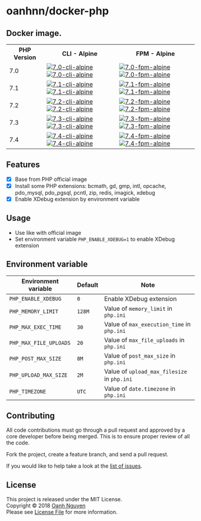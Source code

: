# oanhnn/docker-php

## Docker image.

<table>
  <tr>
    <th>PHP Version</th>
    <th>CLI - Alpine</th>
    <th>FPM - Alpine</th>
  </tr>
  <tr>
    <td>7.0</td>
    <td>
      <a href="https://microbadger.com/images/oanhnn/php:7.0-cli-alpine" title="7.0-cli-alpine"><img src="https://images.microbadger.com/badges/version/oanhnn/php:7.0-cli-alpine.svg" alt="7.0-cli-alpine"/></a>
      <a href="https://travis-ci.org/oanhnn/docker-php" title="7.0-cli-alpine"><img src="https://travis-ci.org/oanhnn/docker-php.svg?branch=7.0-cli-alpine" alt="7.0-cli-alpine"/></a>
    </td>
    <td>
      <a href="https://microbadger.com/images/oanhnn/php:7.0-fpm-alpine" title="7.0-fpm-alpine"><img src="https://images.microbadger.com/badges/version/oanhnn/php:7.0-fpm-alpine.svg" alt="7.0-fpm-alpine"/></a>
      <a href="https://travis-ci.org/oanhnn/docker-php" title="7.0-fpm-alpine"><img src="https://travis-ci.org/oanhnn/docker-php.svg?branch=7.0-fpm-alpine" alt="7.0-fpm-alpine"/></a>
    </td>
  </tr>
  <tr>
    <td>7.1</td>
    <td>
      <a href="https://microbadger.com/images/oanhnn/php:7.1-cli-alpine" title="7.1-cli-alpine"><img src="https://images.microbadger.com/badges/version/oanhnn/php:7.1-cli-alpine.svg" alt="7.1-cli-alpine"/></a>
      <a href="https://travis-ci.org/oanhnn/docker-php" title="7.1-cli-alpine"><img src="https://travis-ci.org/oanhnn/docker-php.svg?branch=7.1-cli-alpine" alt="7.1-cli-alpine"/></a>
    </td>
    <td>
      <a href="https://microbadger.com/images/oanhnn/php:7.1-fpm-alpine" title="7.1-fpm-alpine"><img src="https://images.microbadger.com/badges/version/oanhnn/php:7.1-fpm-alpine.svg" alt="7.1-fpm-alpine"/></a>
      <a href="https://travis-ci.org/oanhnn/docker-php" title="7.1-fpm-alpine"><img src="https://travis-ci.org/oanhnn/docker-php.svg?branch=7.1-fpm-alpine" alt="7.1-fpm-alpine"/></a>
    </td>
  </tr>
  <tr>
    <td>7.2</td>
    <td>
      <a href="https://microbadger.com/images/oanhnn/php:7.2-cli-alpine" title="7.2-cli-alpine"><img src="https://images.microbadger.com/badges/version/oanhnn/php:7.2-cli-alpine.svg" alt="7.2-cli-alpine"/></a>
      <a href="https://travis-ci.org/oanhnn/docker-php" title="7.2-cli-alpine"><img src="https://travis-ci.org/oanhnn/docker-php.svg?branch=7.2-cli-alpine" alt="7.2-cli-alpine"/></a>
    </td>
    <td>
      <a href="https://microbadger.com/images/oanhnn/php:7.2-fpm-alpine" title="7.2-fpm-alpine"><img src="https://images.microbadger.com/badges/version/oanhnn/php:7.2-fpm-alpine.svg" alt="7.2-fpm-alpine"/></a>
      <a href="https://travis-ci.org/oanhnn/docker-php" title="7.2-fpm-alpine"><img src="https://travis-ci.org/oanhnn/docker-php.svg?branch=7.2-fpm-alpine" alt="7.2-fpm-alpine"/></a>
    </td>
  </tr>
  <tr>
    <td>7.3</td>
    <td>
      <a href="https://microbadger.com/images/oanhnn/php:7.3-cli-alpine" title="7.3-cli-alpine"><img src="https://images.microbadger.com/badges/version/oanhnn/php:7.3-cli-alpine.svg" alt="7.3-cli-alpine"/></a>
      <a href="https://travis-ci.org/oanhnn/docker-php" title="7.3-cli-alpine"><img src="https://travis-ci.org/oanhnn/docker-php.svg?branch=7.3-cli-alpine" alt="7.3-cli-alpine"/></a>
    </td>
    <td>
      <a href="https://microbadger.com/images/oanhnn/php:7.3-fpm-alpine" title="7.3-fpm-alpine"><img src="https://images.microbadger.com/badges/version/oanhnn/php:7.3-fpm-alpine.svg" alt="7.3-fpm-alpine"/></a>
      <a href="https://travis-ci.org/oanhnn/docker-php" title="7.3-fpm-alpine"><img src="https://travis-ci.org/oanhnn/docker-php.svg?branch=7.3-fpm-alpine" alt="7.3-fpm-alpine"/></a>
    </td>
  </tr>
  <tr>
    <td>7.4</td>
    <td>
      <a href="https://microbadger.com/images/oanhnn/php:7.4-cli-alpine" title="7.4-cli-alpine"><img src="https://images.microbadger.com/badges/version/oanhnn/php:7.4-cli-alpine.svg" alt="7.4-cli-alpine"/></a>
      <a href="https://travis-ci.org/oanhnn/docker-php" title="7.4-cli-alpine"><img src="https://travis-ci.org/oanhnn/docker-php.svg?branch=7.4-cli-alpine" alt="7.4-cli-alpine"/></a>
    </td>
    <td>
      <a href="https://microbadger.com/images/oanhnn/php:7.4-fpm-alpine" title="7.4-fpm-alpine"><img src="https://images.microbadger.com/badges/version/oanhnn/php:7.4-fpm-alpine.svg" alt="7.4-fpm-alpine"/></a>
      <a href="https://travis-ci.org/oanhnn/docker-php" title="7.4-fpm-alpine"><img src="https://travis-ci.org/oanhnn/docker-php.svg?branch=7.4-fpm-alpine" alt="7.4-fpm-alpine"/></a>
    </td>
  </tr>
</table>

## Features

- [x] Base from PHP official image
- [x] Install some PHP extensions: bcmath, gd, gmp, intl, opcache, pdo_mysql, pdo_pgsql, pcntl, zip, redis, imagick, xdebug
- [x] Enable XDebug extension by environment variable

## Usage

- Use like with official image
- Set environment variable `PHP_ENABLE_XDEBUG=1` to enable XDebug extension

## Environment variable

| Environment variable   | Default | Note |
|------------------------|---------|------|
| `PHP_ENABLE_XDEBUG`    | `0`     | Enable XDebug extension |
| `PHP_MEMORY_LIMIT`     | `128M`  | Value of `memory_limit` in `php.ini` |
| `PHP_MAX_EXEC_TIME`    | `30`    | Value of `max_execution_time` in `php.ini` |
| `PHP_MAX_FILE_UPLOADS` | `20`    | Value of `max_file_uploads` in `php.ini` |
| `PHP_POST_MAX_SIZE`    | `8M`    | Value of `post_max_size` in `php.ini` |
| `PHP_UPLOAD_MAX_SIZE`  | `2M`    | Value of `upload_max_filesize` in `php.ini` |
| `PHP_TIMEZONE`         | `UTC`   | Value of `date.timezone` in `php.ini` |

## Contributing

All code contributions must go through a pull request and approved by a core developer before being merged. 
This is to ensure proper review of all the code.

Fork the project, create a feature branch, and send a pull request.

If you would like to help take a look at the [list of issues](https://github.com/oanhnn/docker-php/issues).

## License

This project is released under the MIT License.   
Copyright © 2018 [Oanh Nguyen](https://github.com/oanhnn)   
Please see [License File](./LICENSE) for more information.
